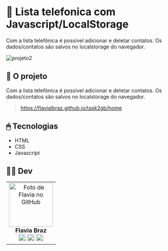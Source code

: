 # 📲 Lista telefonica com Javascript/LocalStorage 
Com a lista telefônica é possível adicionar e deletar contatos. Os dados/contatos são salvos no localstorage do navegador. 

![projeto2](https://user-images.githubusercontent.com/78583429/213952425-36481917-b5e1-4447-801d-c8f5b13e8650.png)

## 📁 O projeto
Com a lista telefônica é possível adicionar e deletar contatos. Os dados/contatos são salvos no localstorage do navegador. 


> https://flavialbraz.github.io/task2gb/home

## 🖱 Tecnologias
- HTML
- CSS
- Javascript
 
## 👩‍💻 Dev
<table align="center">
  <tr>
    <td align="center">
      <a>
        <img src="https://images2.imgbox.com/13/d9/nQbQMpn8_o.png" width="120px;" alt="Foto de Flavia no GitHub"/><br>
          <b>Flavia Braz </b><br>
            <a href="https://www.linkedin.com/in/flavialbraz/" alt="Linkedin">
  <img src="https://img.shields.io/badge/LinkedIn-0077B5?style=for-the-badge&logo=linkedin&logoColor=white"/ height="20"></a>
 
  <a href="https://www.instagram.com/alessadev/" alt="Instagram">
  <img src="https://img.shields.io/badge/Instagram-E4405F?style=for-the-badge&logo=instagram&logoColor=white"  height="20"/></a>
 
 <a href="https://www.behance.net/flavialbraz" alt="flavialbraz">
  <img src="https://img.shields.io/badge/-Behance-blue?style=for-the-badge&logo=behance&logoColor=white"  height="20" /></a>
      </a>
    </td>
  </tr>
</table>

